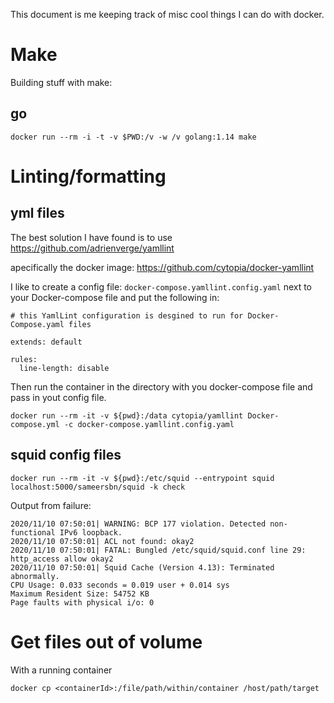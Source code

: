 This document is me keeping track of misc cool things I can do with docker. 

# Make
Building stuff with make:
## go
```
docker run --rm -i -t -v $PWD:/v -w /v golang:1.14 make
```

# Linting/formatting
## yml files
The best solution I have found is to use https://github.com/adrienverge/yamllint

apecifically the docker image: https://github.com/cytopia/docker-yamllint

I like to create a config file: `docker-compose.yamllint.config.yaml` next to your Docker-compose file and put the following in: 
```
# this YamlLint configuration is desgined to run for Docker-Compose.yaml files

extends: default

rules:
  line-length: disable
```
Then run the container in the directory with you docker-compose file and pass in yout config file. 

```
docker run --rm -it -v ${pwd}:/data cytopia/yamllint Docker-compose.yml -c docker-compose.yamllint.config.yaml
```

## squid config files
```
docker run --rm -it -v ${pwd}:/etc/squid --entrypoint squid localhost:5000/sameersbn/squid -k check
```

Output from failure:
```
2020/11/10 07:50:01| WARNING: BCP 177 violation. Detected non-functional IPv6 loopback.
2020/11/10 07:50:01| ACL not found: okay2
2020/11/10 07:50:01| FATAL: Bungled /etc/squid/squid.conf line 29: http_access allow okay2
2020/11/10 07:50:01| Squid Cache (Version 4.13): Terminated abnormally.
CPU Usage: 0.033 seconds = 0.019 user + 0.014 sys
Maximum Resident Size: 54752 KB
Page faults with physical i/o: 0
```

# Get files out of volume
With a running container
```
docker cp <containerId>:/file/path/within/container /host/path/target
```